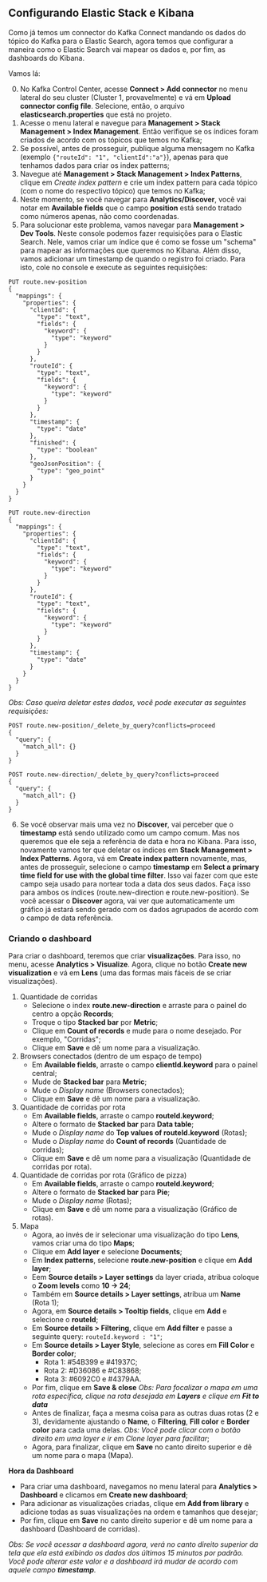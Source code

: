 ## Configurando Elastic Stack e Kibana

Como já temos um connector do Kafka Connect mandando os dados do tópico do Kafka para o Elastic Search, agora temos que configurar a maneira como o Elastic Search vai mapear os dados e, por fim, as dashboards do Kibana.

Vamos lá:

0. No Kafka Control Center, acesse **Connect > Add connector** no menu lateral do seu cluster (Cluster 1, provavelmente) e vá em **Upload connector config file**. Selecione, então, o arquivo **elasticsearch.properties** que está no projeto. 
1. Acesse o menu lateral e navegue para **Management > Stack Management > Index Management**. Então verifique se os índices foram criados de acordo com os tópicos que temos no Kafka;
2. Se possível, antes de prosseguir, publique alguma mensagem no Kafka (exemplo `{"routeId": "1", "clientId":"a"}`), apenas para que tenhamos dados para criar os index patterns;
3. Navegue até **Management > Stack Management > Index Patterns**, clique em *Create index pattern* e crie um index pattern para cada tópico (com o nome do respectivo tópico) que temos no Kafka;
4. Neste momento, se você navegar para **Analytics/Discover**, você vai notar em **Available fields** que o campo **position** está sendo tratado como números apenas, não como coordenadas.
5. Para solucionar este problema, vamos navegar para **Management > Dev Tools**. Neste console podemos fazer requisições para o Elastic Search. Nele, vamos criar um índice que é como se fosse um "schema" para mapear as informações que queremos no Kibana. Além disso, vamos adicionar um timestamp de quando o registro foi criado. Para isto, cole no console e execute as seguintes requisições:
```
PUT route.new-position
{
  "mappings": {
    "properties": {
      "clientId": {
        "type": "text",
        "fields": {
          "keyword": {
            "type": "keyword"
          }
        }
      },
      "routeId": {
        "type": "text",
        "fields": {
          "keyword": {
            "type": "keyword"
          }
        }
      },
      "timestamp": {
        "type": "date"
      },
      "finished": {
        "type": "boolean"
      },
      "geoJsonPosition": {
        "type": "geo_point"
      }
    }
  }
}

PUT route.new-direction
{
  "mappings": {
    "properties": {
      "clientId": {
        "type": "text",
        "fields": {
          "keyword": {
            "type": "keyword"
          }
        }
      },
      "routeId": {
        "type": "text",
        "fields": {
          "keyword": {
            "type": "keyword"
          }
        }
      },
      "timestamp": {
        "type": "date"
      }
    }
  }
}
```
*Obs: Caso queira deletar estes dados, você pode executar as seguintes requisições:*
```
POST route.new-position/_delete_by_query?conflicts=proceed
{
  "query": {
    "match_all": {}
  }
}

POST route.new-direction/_delete_by_query?conflicts=proceed
{
  "query": {
    "match_all": {}
  }
}
``` 
6. Se você observar mais uma vez no **Discover**, vai perceber que o **timestamp** está sendo utilizado como um campo comum. Mas nos queremos que ele seja a referência de data e hora no Kibana. Para isso, novamente vamos ter que deletar os índices em **Stack Management > Index Patterns**. Agora, vá em **Create index pattern** novamente, mas, antes de prosseguir, selecione o campo **timestamp** em **Select a primary time field for use with the global time filter**. Isso vai fazer com que este campo seja usado para nortear toda a data dos seus dados. Faça isso para ambos os índices (route.new-direction e route.new-position).
Se você acessar o **Discover** agora, vai ver que automaticamente um gráfico já estará sendo gerado com os dados agrupados de acordo com o campo de data referência.


### Criando o dashboard

Para criar o dashboard, teremos que criar **visualizações**. Para isso, no menu, acesse **Analytics > Visualize**.
Agora, clique no botão **Create new visualization** e vá em **Lens** (uma das formas mais fáceis de se criar visualizações).

1. Quantidade de corridas
    * Selecione o index **route.new-direction** e arraste para o painel do centro a opção **Records**;
    * Troque o tipo **Stacked bar** por **Metric**;
    * Clique em **Count of records** e mude para o nome desejado. Por exemplo, "Corridas";
    * Clique em **Save** e dê um nome para a visualização.
2. Browsers conectados (dentro de um espaço de tempo)
    * Em **Available fields**, arraste o campo **clientId.keyword** para o painel central;
    * Mude de **Stacked bar** para **Metric**;
    * Mude o *Display name* (Browsers conectados);
    * Clique em **Save** e dê um nome para a visualização.
3. Quantidade de corridas por rota
    * Em **Available fields**, arraste o campo **routeId.keyword**;
    * Altere o formato de **Stacked bar** para **Data table**;
    * Mude o *Display name* do **Top values of routeId.keyword** (Rotas);
    * Mude o *Display name* do **Count of records** (Quantidade de corridas);
    * Clique em **Save** e dê um nome para a visualização (Quantidade de corridas por rota).
4. Quantidade de corridas por rota (Gráfico de pizza)
    * Em **Available fields**, arraste o campo **routeId.keyword**;
    * Altere o formato de **Stacked bar** para **Pie**;
    * Mude o *Display name* (Rotas);
    * Clique em **Save** e dê um nome para a visualização (Gráfico de rotas).
5. Mapa
    * Agora, ao invés de ir selecionar uma visualização do tipo **Lens**, vamos criar uma do tipo **Maps**;
    * Clique em **Add layer** e selecione **Documents**;
    * Em **Index patterns**, selecione **route.new-position** e clique em **Add layer**;
    * Eem **Source details > Layer settings** da layer criada, atribua coloque o **Zoom levels** como **10 -> 24**;
    * Também em **Source details > Layer settings**, atribua um **Name** (Rota 1);
    * Agora, em **Source details > Tooltip fields**, clique em **Add** e selecione o **routeId**;
    * Em **Source details > Filtering**, clique em **Add filter** e passe a seguinte query: `routeId.keyword : "1"`;
    * Em **Source details > Layer Style**, selecione as cores em **Fill Color** e **Border color**;
      * Rota 1: #54B399 e #41937C;
      * Rota 2: #D36086 e #C83868;
      * Rota 3: #6092C0 e #4379AA.
    * Por fim, clique em **Save & close**
    *Obs: Para focalizar o mapa em uma rota específica, clique na rota desejada em **Layers** e clique em **Fit to data***
    * Antes de finalizar, faça a mesma coisa para as outras duas rotas (2 e 3), devidamente ajustando o **Name**, o **Filtering**, **Fill color** e **Border color** para cada uma delas. *Obs: Você pode clicar com o botão direito em uma layer e ir em Clone layer para facilitar*;
    * Agora, para finalizar, clique em **Save** no canto direito superior e dê um nome para o mapa (Mapa).

**Hora da Dashboard**

* Para criar uma dashboard, navegamos no menu lateral para **Analytics > Dashboard** e clicamos em **Create new dashboard**;
* Para adicionar as visualizações criadas, clique em **Add from library** e adicione todas as suas visualizações na ordem e tamanhos que desejar;
* Por fim, clique em **Save** no canto direito superior e dê um nome para a dashboard (Dashboard de corridas).

*Obs: Se você acessar a dashboard agora, verá no canto direito superior da tela que ela está exibindo os dados dos últimos 15 minutos por padrão. Você pode alterar este valor e a dashboard irá mudar de acordo com aquele campo **timestamp**.*